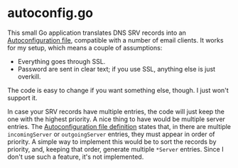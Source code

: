 autoconfig.go
=============

This small Go application translates DNS SRV records into an [Autoconfiguration file](https://developer.mozilla.org/en-US/docs/Mozilla/Thunderbird/Autoconfiguration/FileFormat/HowTo), compatible with a number of email clients. It works for my setup, which means a couple of assumptions:

 * Everything goes through SSL.
 * Password are sent in clear text; if you use SSL, anything else is just overkill.
 
The code is easy to change if you want something else, though. I just won't support it.

In case your SRV records have multiple entries, the code will just keep the one with the highest priority. A nice thing to have would be multiple server entries. The [Autoconfiguration file definition](https://wiki.mozilla.org/Thunderbird:Autoconfiguration:ConfigFileFormat) states that, in there are multiple ``incomingServer`` or ``outgoingServer`` entries, they must appear in order of priority. A simple way to implement this would be to sort the records by priority, and, keeping that order, generate multiple ``*Server`` entries. Since I don't use such a feature, it's not implemented.